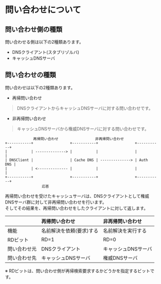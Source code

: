 # 問い合わせについて
## 問い合わせ側の種類
問い合わせる側は以下の2種類あります。
- DNSクライアント(スタブリゾルバ)
- キャッシュDNSサーバ

## 問い合わせの種類
問い合わせは以下の2種類あります。
- 再帰問い合わせ  
> DNSクライアントからキャッシュDNSサーバに対する問い合わせです。
- 非再帰問い合わせ  
> キャッシュDNSサーバから権威DNSサーバに対する問い合わせです。

```
             再帰問い合わせ                 非再帰問い合わせ
+-----------+                 +-----------+                 +-----------+
|           | --------------> |           |                 |           |
| DNSClient |                 | Cache DNS | --------------> | Auth  DNS |
|           | <-------------- |           |                 |           |
+-----------+                 +-----------+                 +-----------+
                 応答
```
再帰問い合わせを受けたキャッシュサーバは、DNSクライアントとして権威DNSサーバ群に対して非再帰問い合わせを行います。  
そしてその結果を、再帰問い合わせをしたクライアントに対して返します。

||再帰問い合わせ|非再帰問い合わせ|
|:---|:---|:---|
|機能|名前解決を依頼(要求)する|名前解決を実行する|
|RDビット|RD=1|RD=0|
|問い合わせ元|DNSクライアント|キャッシュDNSサーバ|
|問い合わせ先|キャッシュDNSサーバ|権威DNSサーバ|

※ RDビットは、問い合わせ側が再帰検索要求するかどうかを指定するビットです。

